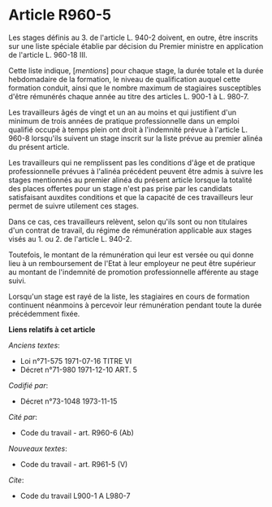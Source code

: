 # Article R960-5

Les stages définis au 3. de l'article L. 940-2 doivent, en outre, être inscrits sur une liste spéciale établie par décision
du Premier ministre en application de l'article L. 960-18 III. 

Cette liste indique, [*mentions*] pour chaque stage, la durée totale et la durée hebdomadaire de la formation, le niveau de
qualification auquel cette formation conduit, ainsi que le nombre maximum de stagiaires susceptibles d'être rémunérés chaque
année au titre des articles L. 900-1 à L. 980-7.

Les travailleurs âgés de vingt et un an au moins et qui justifient d'un minimum de trois années de pratique professionnelle
dans un emploi qualifié occupé à temps plein ont droit à l'indemnité prévue à l'article L. 960-8 lorsqu'ils suivent un stage
inscrit sur la liste prévue au premier alinéa du présent article.

Les travailleurs qui ne remplissent pas les conditions d'âge et de pratique professionnelle prévues à l'alinéa précédent
peuvent être admis à suivre les stages mentionnés au premier alinéa du présent article lorsque la totalité des places
offertes pour un stage n'est pas prise par les candidats satisfaisant auxdites conditions et que la capacité de ces
travailleurs leur permet de suivre utilement ces stages. 

Dans ce cas, ces travailleurs relèvent, selon qu'ils sont ou non titulaires d'un contrat de travail, du régime de
rémunération applicable aux stages visés au 1. ou 2. de l'article L. 940-2.

Toutefois, le montant de la rémunération qui leur est versée ou qui donne lieu à un remboursement de l'Etat à leur employeur
ne peut être supérieur au montant de l'indemnité de promotion professionnelle afférente au stage suivi.

Lorsqu'un stage est rayé de la liste, les stagiaires en cours de formation continuent néanmoins à percevoir leur rémunération
pendant toute la durée précédemment fixée.

**Liens relatifs à cet article**

_Anciens textes_:

  - Loi n°71-575 1971-07-16 TITRE VI
  - Décret n°71-980 1971-12-10 ART. 5

_Codifié par_:

  - Décret n°73-1048 1973-11-15

_Cité par_:

  - Code du travail - art. R960-6 (Ab)

_Nouveaux textes_:

  - Code du travail - art. R961-5 (V)

_Cite_:

  - Code du travail L900-1 A L980-7
